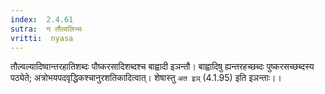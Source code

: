 ```yaml
---
index:  2.4.61
sutra:  न तौल्वलिभ्यः
vritti:  nyasa
---
```


तौल्वल्यादिष्वान्तरहातिशब्दः पौष्करसादिशब्दश्च बाह्वादी इञन्तौ। बाह्वादिषु ह्यन्तरहच्छब्दः पुष्करसच्छब्दस्य पठ्येते; अत्रोभयपदवृद्धिकश्चानुरशतिकादित्वात्। शेषास्तु `अत इञ्` (4.1.95) इति इञन्ताः।।

